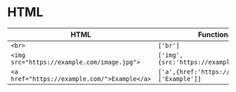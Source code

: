 # HTML

|HTML                                        |FunctionalScript                                 |
|--------------------------------------------|-------------------------------------------------|
|`<br>`                                      |`['br']`                                         |
|`<img src="https://example.com/image.jpg">` |`['img',{src:'https://example.com/image.jpg'}]`  |
|`<a href="https://example.com/">Example</a>`|`['a',{href:'https://example.com/'},['Example']]`|